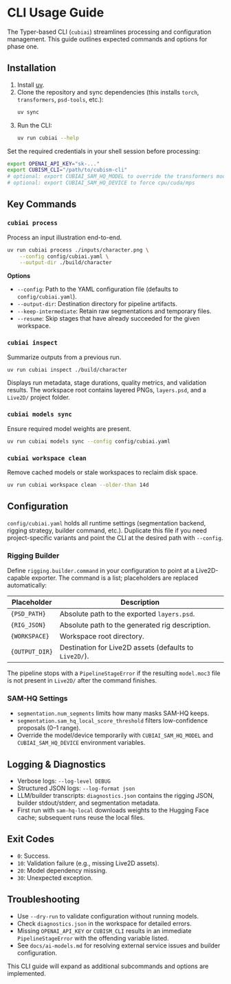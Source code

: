 # CLI Usage Guide

The Typer-based CLI (`cubiai`) streamlines processing and configuration management. This guide outlines expected commands and options for phase one.

## Installation
1. Install [uv](https://github.com/astral-sh/uv).
2. Clone the repository and sync dependencies (this installs `torch`, `transformers`, `psd-tools`, etc.):
   ```bash
   uv sync
   ```
3. Run the CLI:
   ```bash
   uv run cubiai --help
   ```

Set the required credentials in your shell session before processing:

```bash
export OPENAI_API_KEY="sk-..."
export CUBISM_CLI="/path/to/cubism-cli"
# optional: export CUBIAI_SAM_HQ_MODEL to override the transformers model id
# optional: export CUBIAI_SAM_HQ_DEVICE to force cpu/cuda/mps
```

## Key Commands

### `cubiai process`
Process an input illustration end-to-end.

```bash
uv run cubiai process ./inputs/character.png \
    --config config/cubiai.yaml \
    --output-dir ./build/character
```

**Options**
- `--config`: Path to the YAML configuration file (defaults to `config/cubiai.yaml`).
- `--output-dir`: Destination directory for pipeline artifacts.
- `--keep-intermediate`: Retain raw segmentations and temporary files.
- `--resume`: Skip stages that have already succeeded for the given workspace.

### `cubiai inspect`
Summarize outputs from a previous run.

```bash
uv run cubiai inspect ./build/character
```

Displays run metadata, stage durations, quality metrics, and validation results. The workspace root contains layered PNGs, `layers.psd`, and a `Live2D/` project folder.

### `cubiai models sync`
Ensure required model weights are present.

```bash
uv run cubiai models sync --config config/cubiai.yaml
```

### `cubiai workspace clean`
Remove cached models or stale workspaces to reclaim disk space.

```bash
uv run cubiai workspace clean --older-than 14d
```

## Configuration
`config/cubiai.yaml` holds all runtime settings (segmentation backend, rigging strategy, builder command, etc.). Duplicate this file if you need project-specific variants and point the CLI at the desired path with `--config`.

### Rigging Builder
Define `rigging.builder.command` in your configuration to point at a Live2D-capable exporter. The command is a list; placeholders are replaced automatically:

| Placeholder   | Description |
|---------------|-------------|
| `{PSD_PATH}`  | Absolute path to the exported `layers.psd`. |
| `{RIG_JSON}`  | Absolute path to the generated rig description. |
| `{WORKSPACE}` | Workspace root directory. |
| `{OUTPUT_DIR}`| Destination for Live2D assets (defaults to `Live2D/`). |

The pipeline stops with a `PipelineStageError` if the resulting `model.moc3` file is not present in `Live2D/` after the command finishes.

### SAM-HQ Settings
- `segmentation.num_segments` limits how many masks SAM-HQ keeps.
- `segmentation.sam_hq_local_score_threshold` filters low-confidence proposals (0–1 range).
- Override the model/device temporarily with `CUBIAI_SAM_HQ_MODEL` and `CUBIAI_SAM_HQ_DEVICE` environment variables.

## Logging & Diagnostics
- Verbose logs: `--log-level DEBUG`
- Structured JSON logs: `--log-format json`
- LLM/builder transcripts: `diagnostics.json` contains the rigging JSON, builder stdout/stderr, and segmentation metadata.
- First run with `sam-hq-local` downloads weights to the Hugging Face cache; subsequent runs reuse the local files.

## Exit Codes
- `0`: Success.
- `10`: Validation failure (e.g., missing Live2D assets).
- `20`: Model dependency missing.
- `30`: Unexpected exception.

## Troubleshooting
- Use `--dry-run` to validate configuration without running models.
- Check `diagnostics.json` in the workspace for detailed errors.
- Missing `OPENAI_API_KEY` or `CUBISM_CLI` results in an immediate `PipelineStageError` with the offending variable listed.
- See `docs/ai-models.md` for resolving external service issues and builder configuration.

This CLI guide will expand as additional subcommands and options are implemented.
